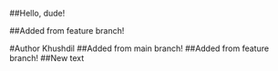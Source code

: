 ##Hello, dude!

##Added from feature branch!

#Author Khushdil
##Added from main branch!
##Added from feature branch!
##New text